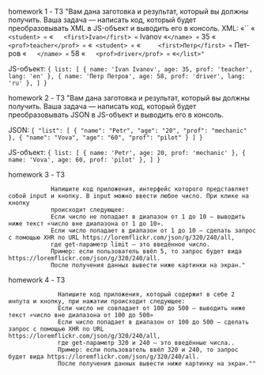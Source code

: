homework 1 - ТЗ "Вам дана заготовка и результат, который вы должны получить. Ваша задача — написать код, который будет преобразовывать XML в JS-объект
и выводить его в консоль. XML:
 «``<list>
  «` <student>
   «`  <name lang="en">
    «`   <first>Ivan</first>
    «`   <second>Ivanov</second>
     «`</name>
    «` <age>35</age>
    «` <prof>teacher</prof>
 «`  </student>
  «` <student>
  «`   <name lang="ru">
  «`     <first>Петр</first>
  «`     <second>Петров</second>
  «`   </name>
   «`  <age>58</age>
  «`   <prof>driver</prof>
 «`  </student>
 «`</list>"`
  
  JS-объект:
`{
  list: [
    { name: 'Ivan Ivanov', age: 35, prof: 'teacher', lang: 'en' },
    { name: 'Петр Петров', age: 58, prof: 'driver', lang: 'ru' },
  ]
}`
     
     
homework 2 - ТЗ "Вам дана заготовка и результат, который вы должны получить. Ваша задача — написать код, который будет преобразовывать JSON в JS-объект
и выводить его в консоль.

JSON:
`{
 "list": [
  {
   "name": "Petr",
   "age": "20",
   "prof": "mechanic"
  },
  {
   "name": "Vova",
   "age": "60",
   "prof": "pilot"
  }
 ]
}`

JS-объект:
`{
  list: [
    { name: 'Petr', age: 20, prof: 'mechanic' },
    { name: 'Vova', age: 60, prof: 'pilot' },
  ]
}`


homework 3 - ТЗ  

                Напишите код приложения, интерфейс которого представляет собой input и кнопку. В input можно ввести любое число. При клике на кнопку 
                происходит следующее:
                Если число не попадает в диапазон от 1 до 10 — выводить ниже текст «число вне диапазона от 1 до 10».
                Если число попадает в диапазон от 1 до 10 — сделать запрос c помощью XHR по URL https://loremflickr.com/json/g/320/240/all, 
                где get-параметр limit — это введённое число.
                Пример: если пользователь ввёл 5, то запрос будет вида https://loremflickr.com/json/g/320/240/all.
                После получения данных вывести ниже картинки на экран."
                
                
homework 4 - ТЗ 


                  Напишите код приложения, который содержит в себе 2 инпута и кнопку, при нажатии происходит следующее:
                  Если число не совпадает от 100 до 500 — выводить ниже текст «число вне диапазона от 100 до 500»
                  Если число попадает в диапазон от 100 до 500 — сделать запрос c помощью XHR по URL https://loremflickr.com/json/g/320/240/all, 
                  где get-параметр 320 и 240 — это введённые числа..
                  Пример: если пользователь ввёл 320 и 240, то запрос будет вида https://loremflickr.com/json/g/320/240/all.
                  После получения данных вывести ниже картинку на экран.""
